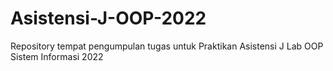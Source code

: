 # Asistensi-J-OOP-2022
Repository tempat pengumpulan tugas untuk Praktikan Asistensi J Lab OOP Sistem Informasi 2022
